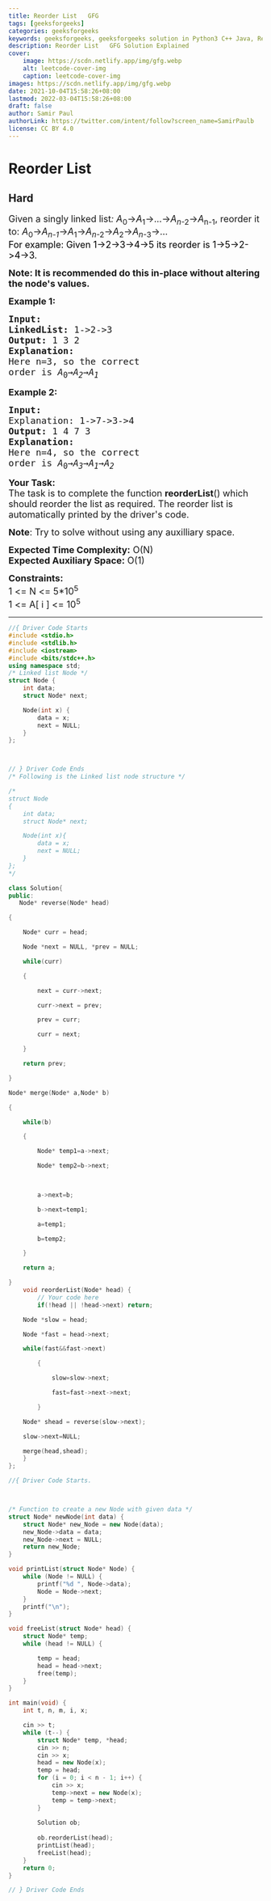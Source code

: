 ```yaml
---
title: Reorder List   GFG
tags: [geeksforgeeks]
categories: geeksforgeeks
keywords: geeksforgeeks, geeksforgeeks solution in Python3 C++ Java, Reorder List - GFG solution
description: Reorder List   GFG Solution Explained
cover:
    image: https://scdn.netlify.app/img/gfg.webp
    alt: leetcode-cover-img
    caption: leetcode-cover-img
images: https://scdn.netlify.app/img/gfg.webp
date: 2021-10-04T15:58:26+08:00
lastmod: 2022-03-04T15:58:26+08:00
draft: false
author: Samir Paul
authorLink: https://twitter.com/intent/follow?screen_name=SamirPaulb
license: CC BY 4.0
---
```



# Reorder List
## Hard
<div class="problems_problem_content__Xm_eO"><p><span style="font-size:18px">Given a singly linked list<em>: A</em><sub>0</sub>→<em>A</em><sub>1</sub>→...→<em>A</em><sub><em>n</em>-2</sub>→<em>A</em><sub>n-1</sub>, reorder it to: <em>A</em><sub>0</sub>→<em>A</em><sub><em>n-1</em></sub>→<em>A</em><sub>1</sub>→<em>A</em><sub><em>n</em>-2</sub>→<em>A</em><sub>2</sub>→<em>A</em><sub><em>n</em>-3</sub>→...</span><br>
<span style="font-size:18px"><span style="color:#000000">For example: Given 1-&gt;2-&gt;3-&gt;4-&gt;5 its reorder is 1-&gt;5-&gt;2-&gt;4-&gt;3.</span></span></p>

<p><span style="font-size:18px"><strong>Note: It is recommended do this in-place without altering the node's&nbsp;values.</strong></span></p>

<p><strong><span style="font-size:18px">Example 1:</span></strong></p>

<pre><span style="font-size:18px"><strong>Input:
</strong><strong>LinkedList:</strong> 1-&gt;2-&gt;3
<strong>Output: </strong>1 3 2
<strong>Explanation:
</strong>Here n=3, so the correct
order is<em> A</em><sub>0</sub>→<em>A</em><sub><em>2</em></sub>→<em>A</em><sub><em>1</em></sub></span></pre>

<p><strong><span style="font-size:18px">Example 2:</span></strong></p>

<pre><strong><span style="font-size:18px">Input:
</span></strong><span style="font-size:18px">Explanation: 1-&gt;7-&gt;3-&gt;4
<strong>Output: </strong>1 4 7 3
<strong>Explanation:
</strong>Here n=4, so the correct
order is<em> A</em><sub>0</sub>→<em>A</em><sub><em>3</em></sub>→<em>A</em><sub><em>1</em></sub>→<em>A</em><sub><em>2</em></sub></span></pre>

<p><span style="font-size:18px"><strong>Your Task:</strong><br>
The task is to complete the function <strong>reorderList</strong>() which should reorder the list as required. The reorder list is automatically printed by the driver's code.</span></p>

<p><span style="font-size:18px"><strong>Note</strong>: Try to solve without using any auxilliary space.</span></p>

<p><span style="font-size:18px"><strong>Expected Time Complexity:</strong>&nbsp;O(N)<br>
<strong>Expected Auxiliary Space:</strong>&nbsp;O(1)</span></p>

<p><span style="font-size:18px"><strong>Constraints:</strong><br>
1 &lt;= N &lt;= 5*10<sup>5</sup><br>
1 &lt;= A[ i ]&nbsp;&lt;= 10<sup>5</sup></span></p>
</div>

---




```cpp
//{ Driver Code Starts
#include <stdio.h>
#include <stdlib.h>
#include <iostream>
#include <bits/stdc++.h>
using namespace std;
/* Linked list Node */
struct Node {
    int data;
    struct Node* next;

    Node(int x) {
        data = x;
        next = NULL;
    }
};



// } Driver Code Ends
/* Following is the Linked list node structure */

/*
struct Node
{
    int data;
    struct Node* next;

    Node(int x){
        data = x;
        next = NULL;
    }
};
*/

class Solution{ 
public:
   Node* reverse(Node* head)

{

    Node* curr = head;

    Node *next = NULL, *prev = NULL;

    while(curr)

    {

        next = curr->next;

        curr->next = prev;

        prev = curr;

        curr = next;

    }

    return prev;

}

Node* merge(Node* a,Node* b)

{

    while(b)

    {

        Node* temp1=a->next;

        Node* temp2=b->next;

        

        a->next=b;

        b->next=temp1;

        a=temp1;

        b=temp2;

    }

    return a;

}
    void reorderList(Node* head) {
        // Your code here
        if(!head || !head->next) return;

    Node *slow = head;

    Node *fast = head->next;

    while(fast&&fast->next)

        {

            slow=slow->next;

            fast=fast->next->next;

        }

    Node* shead = reverse(slow->next);

    slow->next=NULL;

    merge(head,shead);
    }
};

//{ Driver Code Starts.



/* Function to create a new Node with given data */
struct Node* newNode(int data) {
    struct Node* new_Node = new Node(data);
    new_Node->data = data;
    new_Node->next = NULL;
    return new_Node;
}

void printList(struct Node* Node) {
    while (Node != NULL) {
        printf("%d ", Node->data);
        Node = Node->next;
    }
    printf("\n");
}

void freeList(struct Node* head) {
    struct Node* temp;
    while (head != NULL) {

        temp = head;
        head = head->next;
        free(temp);
    }
}

int main(void) {
    int t, n, m, i, x;

    cin >> t;
    while (t--) {
        struct Node* temp, *head;
        cin >> n;
        cin >> x;
        head = new Node(x);
        temp = head;
        for (i = 0; i < n - 1; i++) {
            cin >> x;
            temp->next = new Node(x);
            temp = temp->next;
        }
        
        Solution ob;
        
        ob.reorderList(head);
        printList(head);
        freeList(head);
    }
    return 0;
}

// } Driver Code Ends
```
